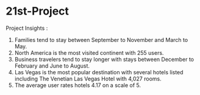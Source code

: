 # 21st-Project

Project Insights :

1. Families tend to stay between September to November and March to May.
2. North America is the most visited continent with 255 users.
3. Business travelers tend to stay longer with stays between December to February and June to August.
4. Las Vegas is the most popular destination with several hotels listed including The Venetian Las Vegas Hotel with 4,027 rooms.
5. The average user rates hotels 4.17 on a scale of 5.
